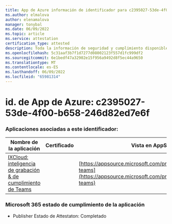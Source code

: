 ```yaml
---
title: App de Azure información de identificador para c2395027-53de-4f00-b658-246d82ed7e6f
ms.author: elmalova
author: elenamalova
manager: tonybal
ms.date: 06/09/2022
ms.topic: article
ms.service: attestation
certification_type: attested
description: Toda la información de seguridad y cumplimiento disponible para c2395027-53de-4f00-b658-246d82ed7e6f.
ms.openlocfilehash: 5c31aaf3b7f1d7277d08002123f557d1fc999df2
ms.sourcegitcommit: 6e1bedf47a32902e15f956a9492d8f5ec44a9650
ms.translationtype: MT
ms.contentlocale: es-ES
ms.lasthandoff: 06/09/2022
ms.locfileid: "65981314"
---
```

# <a name="azure-app-id-c2395027-53de-4f00-b658-246d82ed7e6f"></a>id. de App de Azure: c2395027-53de-4f00-b658-246d82ed7e6f


### <a name="apps-associated-with-this-id"></a>Aplicaciones asociadas a este identificador:
| **Nombre de la aplicación** | **Certificado** | **Vista en AppSource** |
|--------------|---------------|-----------------------|
| [IXCloud: inteligencia de grabación &amp; de cumplimiento de Teams](../forward/numonix.nmx-teams.md) |  | [https://appsource.microsoft.com/product/office/numonix.nmx-teams](https://appsource.microsoft.com/product/office/numonix.nmx-teams) |

### <a name="microsoft-365-app-compliance-status"></a>Microsoft 365 estado de cumplimiento de la aplicación
- Publisher Estado de Attestaton: Completado
